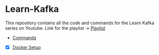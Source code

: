 # Learn-Kafka

This repository contains all the code and commands for the Learn Kafka series on Youtube.
Link for the playlist -> [Playlist](https://www.youtube.com/watch?v=Ot34LQtKHq8&list=PLwju4E_EMblM-ns4z7Ln4wTtdXzbRnn4j&pp=gAQB)

- [Commands](commands.md)
- [x] [Docker Setup](docker-setup.md)
